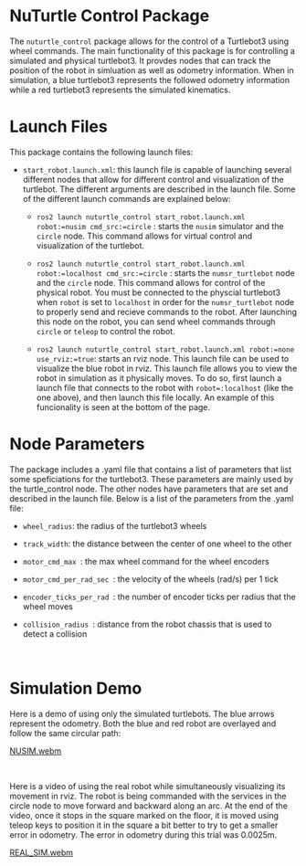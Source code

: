 # NuTurtle Control Package
The `nuturtle_control` package allows for the control of a Turtlebot3 using wheel commands. The main functionality of this package is for controlling a simulated and physical turtlebot3. It provdes nodes that can track the position of the robot in
simluation as well as odometry information. When in simulation, a blue turtlebot3 represents the followed odometry information while a red turtlebot3 represents the simulated kinematics. 

# Launch Files
This package contains the following launch files:

* `start_robot.launch.xml`: this launch file is capable of launching several different nodes that allow for different control and visualization of the turtlebot. The different arguments are described in the launch file. Some of the different launch commands are explained below:
    * `ros2 launch nuturtle_control start_robot.launch.xml robot:=nusim cmd_src:=circle` : starts the `nusim` simulator and the `circle` node. This command allows for virtual control and visualization of the turtlebot. 

    * `ros2 launch nuturtle_control start_robot.launch.xml robot:=localhost cmd_src:=circle` : starts the `numsr_turtlebot` node and the `circle` node. This command allows for control of the physical robot. You must be connected to the physcial turtlebot3 when `robot` is set to `localhost` in order for the `numsr_turtlebot` node to properly send and recieve commands to the robot. After launching this node on the robot, you can send wheel commands through `circle` or `teleop` to control the robot.

    * `ros2 launch nuturtle_control start_robot.launch.xml robot:=none use_rviz:=true`: starts an rviz node. This launch file can be used to visualize the blue robot in rviz. This launch file allows you to view the robot in simulation as it physically moves. To do so, first launch a launch file that connects to the robot with `robot=:localhost` (like the one above), and then launch this file locally. An example of this funcionality is seen at the bottom of the page. 


# Node Parameters
The package includes a .yaml file that contains a list of parameters that list some speficiations for the turtlebot3. These parameters are mainly used by the turtle_control node. The other nodes have parameters that are set and described in the launch file. Below is a list of the parameters from the .yaml file:

* `wheel_radius`: the radius of the turtlebot3 wheels

* `track_width`: the distance between the center of one wheel to the other

* `motor_cmd_max `: the max wheel command for the wheel encoders

* `motor_cmd_per_rad_sec `: the velocity of the wheels (rad/s) per 1 tick

* `encoder_ticks_per_rad `: the number of encoder ticks per radius that the wheel moves

* `collision_radius `: distance from the robot chassis that is used to detect a       collision

<br/>

# Simulation Demo
Here is a demo of using only the simulated turtlebots. The blue arrows represent the odometry. Both the blue and red robot are overlayed and follow the same circular path: 

[NUSIM.webm](https://user-images.githubusercontent.com/103614797/217736839-247e3e41-e75c-4376-9174-f2012d38c733.webm)



<br/>

Here is a video of using the real robot while simultaneously visualizing its movement in rviz. The robot is being commanded with the services in the circle node to move forward and backward along an arc. At the end of the video, once it stops in the square marked on the floor, it is moved using teleop keys to position it in the square a bit better to try to get a smaller error in odometry. The error in odometry during this trial was 0.0025m.  

[REAL_SIM.webm](https://user-images.githubusercontent.com/103614797/217752428-ae0bcd51-cdde-489e-922a-b978703c25be.webm)



